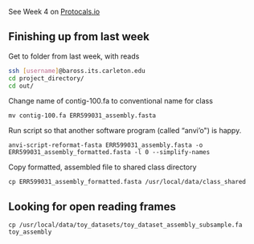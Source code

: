 See Week 4 on [Protocals.io](https://www.protocols.io/view/week-4-calling-open-reading-frames-with-prodigal-u-js3cngn?step=4)

## Finishing up from last week

Get to folder from last week, with reads
```bash
ssh [username]@baross.its.carleton.edu
cd project_directory/
cd out/
```

Change name of contig-100.fa to conventional name for class
```
mv contig-100.fa ERR599031_assembly.fasta
```

Run script so that another software program (called “anvi’o") is happy.
```
anvi-script-reformat-fasta ERR599031_assembly.fasta -o ERR599031_assembly_formatted.fasta -l 0 --simplify-names
```

Copy formatted, assembled file to shared class directory
```
cp ERR599031_assembly_formatted.fasta /usr/local/data/class_shared
```

## Looking for open reading frames

```cp /usr/local/data/toy_datasets/toy_dataset_assembly_subsample.fa toy_assembly```





